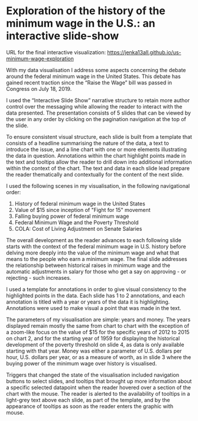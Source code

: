 # Exploration of the history of the minimum wage in the U.S.: an interactive slide-show

URL for the final interactive visualization: https://jenka13all.github.io/us-minimum-wage-exploration

With my data visualisation I address some aspects concerning the debate around the federal minimum wage in the United States. This debate has gained recent traction since the “Raise the Wage” bill was passed in Congress on July 18, 2019.

I used the “Interactive Slide Show” narrative structure to retain more author control over the messaging while allowing the reader to interact with the data presented. The presentation consists of 5 slides that can be viewed by the user in any order by clicking on the pagination navigation at the top of the slide.

To ensure consistent visual structure, each slide is built from a template that consists of a headline summarising the nature of the data, a text to introduce the issue, and a line chart with one or more elements illustrating the data in question. Annotations within the chart highlight points made in the text and tooltips allow the reader to drill down into additional information within the context of the chart. The text and data in each slide lead prepare the reader thematically and contextually for the content of the next slide.

I used the following scenes in my visualisation, in the following navigational order:

1. History of federal minimum wage in the United States
2. Value of $15 since inception of "Fight for 15" movement
3. Falling buying power of federal minimum wage
4. Federal Minimum Wage and the Poverty Threshold
5. COLA: Cost of Living Adjustment on Senate Salaries

The overall development as the reader advances to each following slide starts with the context of the federal minimum wage in U.S. history before delving more deeply into the value of the minimum wage and what that means to the people who earn a minimum wage. The final slide addresses the relationship between historical raises in minimum wage and the automatic adjustments in salary for those who get a say on approving - or rejecting - such increases.

I used a template for annotations in order to give visual consistency to the highlighted points in the data. Each slide has 1 to 2 annotations, and each annotation is titled with a year or years of the data it is highlighting. Annotations were used to make visual a point that was made in the text.

The parameters of my visualisation are simple: years and money. The years displayed remain mostly the same from chart to chart with the exception of a zoom-like focus on the value of $15 for the specific years of 2012 to 2015 on chart 2, and for the starting year of 1959 for displaying the historical development of the poverty threshold on slide 4, as data is only available starting with that year. Money was either a parameter of U.S. dollars per hour, U.S. dollars per year, or as a measure of worth, as in slide 3 where the buying power of the minimum wage over history is visualised.

Triggers that changed the state of the visualisation included navigation buttons to select slides, and tooltips that brought up more information about a specific selected datapoint when the reader hovered over a section of the chart with the mouse. The reader is alerted to the availability of tooltips in a light-grey text above each slide, as part of the template, and by the appearance of tooltips as soon as the reader enters the graphic with mouse.

